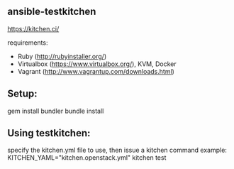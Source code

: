 ## ansible-testkitchen

https://kitchen.ci/

requirements:
- Ruby (http://rubyinstaller.org/)
- Virtualbox (https://www.virtualbox.org/), KVM, Docker
- Vagrant (http://www.vagrantup.com/downloads.html)

## Setup:
gem install bundler
bundle install

## Using testkitchen:

specify the kitchen.yml file to use, then issue a kitchen command
example:
KITCHEN_YAML="kitchen.openstack.yml" kitchen test
